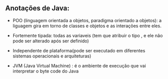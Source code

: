 ## Anotações de Java:

- POO (linguagem orientada a objetos, paradigma orientado a objetos): a liguagem gira em torno de classes e objetos e as interações entre eles.

- Fortemente tipada: todas as variaveis  (tem que atribuir o tipo , e ele não pode ser alterado após ser definido)

- Independente de plataforma(pode ser executado em diferentes sistemas operacionais e arquiteturas)

- JVM (Java Virtual Machine) : é o ambiente de execução que vai interpretar o byte code do  Java